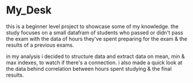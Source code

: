 # My_Desk
this is a beginner level project to showcase some of my knowledge.
the study focuses on a small datafram of students who passed or didn't pass the exam with the data of hours they've spent preparing for the exam & the results of a previous exams.

in my analysis i decided to structure data and extract data on mean, min & max indexes, to watch if there's a connection.
i also made a quick look at the data behind correlation between hours spent studying & the final results.
